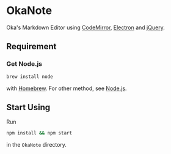 # OkaNote

Oka's Markdown Editor using [CodeMirror](http://codemirror.net), [Electron](http://electron.atom.io) and [jQuery](https://jquery.org).

## Requirement

### Get Node.js

```sh
brew install node
```

with [Homebrew](http://brew.sh). For other method, see [Node.js](https://nodejs.org/).


## Start Using

Run

```sh
npm install && npm start
```

in the `OkaNote` directory.
